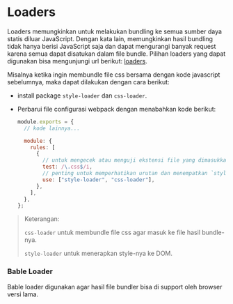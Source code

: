 <h1>Loaders</h1>

Loaders memungkinkan untuk melakukan bundling ke semua sumber daya statis diluar JavaScript. Dengan kata lain, memungkinkan hasil bundling tidak hanya berisi JavaScript saja dan dapat mengurangi banyak request karena semua dapat disatukan dalam file bundle. Pilihan loaders yang dapat digunakan bisa mengunjungi url berikut: [loaders](https://webpack.js.org/loaders/).

Misalnya ketika ingin membundle file css bersama dengan kode javascript sebelumnya, maka dapat dilakukan dengan cara berikut:

- install package `style-loader` dan `css-loader`.
- Perbarui file configurasi webpack dengan menabahkan kode berikut:

  ```javascript
  module.exports = {
    // kode lainnya...

    module: {
      rules: [
        {
          // untuk mengecek atau menguji ekstensi file yang dimasukkan
          test: /\.css$/i,
          // penting untuk memperhatikan urutan dan menempatkan `style-loader` di index pertama, karena webpack selalu membaca loader dari kanan ke kiri.
          use: ["style-loader", "css-loader"],
        },
      ],
    },
  };
  ```

> Keterangan:
>
> `css-loader` untuk membundle file css agar masuk ke file hasil bundle-nya.
>
> `style-loader` untuk menerapkan style-nya ke DOM.

<h3>Bable Loader</h3>

Bable loader digunakan agar hasil file bundler bisa di support oleh browser versi lama.
